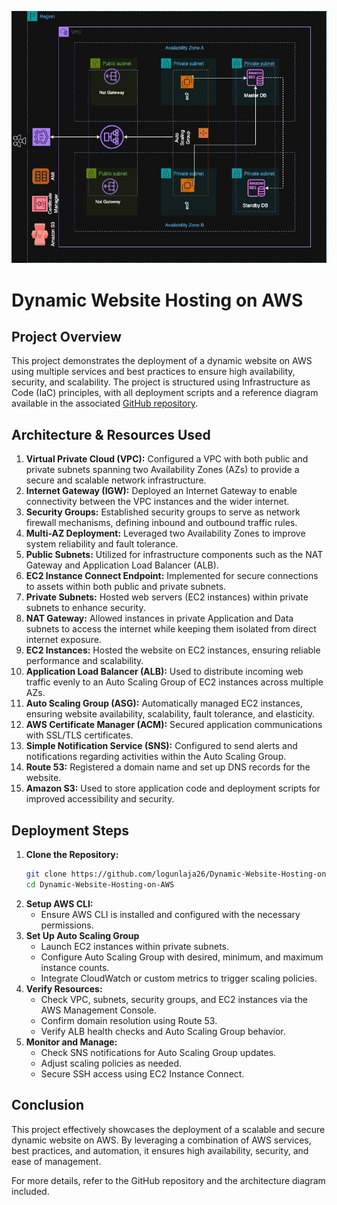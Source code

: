 ![Alt text](/Dynamic_web_app_on_AWS.jpg)

# Dynamic Website Hosting on AWS

## Project Overview
This project demonstrates the deployment of a dynamic website on AWS using multiple services and best practices to ensure high availability, security, and scalability. The project is structured using Infrastructure as Code (IaC) principles, with all deployment scripts and a reference diagram available in the associated [GitHub repository](<https://github.com/logunlaja26/Dynamic-Website-Hosting-on-AWS>).

## Architecture & Resources Used

1. **Virtual Private Cloud (VPC):** Configured a VPC with both public and private subnets spanning two Availability Zones (AZs) to provide a secure and scalable network infrastructure.
2. **Internet Gateway (IGW):** Deployed an Internet Gateway to enable connectivity between the VPC instances and the wider internet.
3. **Security Groups:** Established security groups to serve as network firewall mechanisms, defining inbound and outbound traffic rules.
4. **Multi-AZ Deployment:** Leveraged two Availability Zones to improve system reliability and fault tolerance.
5. **Public Subnets:** Utilized for infrastructure components such as the NAT Gateway and Application Load Balancer (ALB).
6. **EC2 Instance Connect Endpoint:** Implemented for secure connections to assets within both public and private subnets.
7. **Private Subnets:** Hosted web servers (EC2 instances) within private subnets to enhance security.
8. **NAT Gateway:** Allowed instances in private Application and Data subnets to access the internet while keeping them isolated from direct internet exposure.
9. **EC2 Instances:** Hosted the website on EC2 instances, ensuring reliable performance and scalability.
10. **Application Load Balancer (ALB):** Used to distribute incoming web traffic evenly to an Auto Scaling Group of EC2 instances across multiple AZs.
11. **Auto Scaling Group (ASG):** Automatically managed EC2 instances, ensuring website availability, scalability, fault tolerance, and elasticity.
12. **AWS Certificate Manager (ACM):** Secured application communications with SSL/TLS certificates.
13. **Simple Notification Service (SNS):** Configured to send alerts and notifications regarding activities within the Auto Scaling Group.
14. **Route 53:** Registered a domain name and set up DNS records for the website.
15. **Amazon S3:** Used to store application code and deployment scripts for improved accessibility and security.

## Deployment Steps
1. **Clone the Repository:**
   ```sh
   git clone https://github.com/logunlaja26/Dynamic-Website-Hosting-on-AWS
   cd Dynamic-Website-Hosting-on-AWS
   ```
2. **Setup AWS CLI:**
   - Ensure AWS CLI is installed and configured with the necessary permissions.
3. **Set Up Auto Scaling Group**  
   - Launch EC2 instances within private subnets.
   - Configure Auto Scaling Group with desired, minimum, and maximum instance counts.  
   - Integrate CloudWatch or custom metrics to trigger scaling policies.
4. **Verify Resources:**
   - Check VPC, subnets, security groups, and EC2 instances via the AWS Management Console.
   - Confirm domain resolution using Route 53.
   - Verify ALB health checks and Auto Scaling Group behavior.
5. **Monitor and Manage:**
   - Check SNS notifications for Auto Scaling Group updates.
   - Adjust scaling policies as needed.
   - Secure SSH access using EC2 Instance Connect.

## Conclusion
This project effectively showcases the deployment of a scalable and secure dynamic website on AWS. By leveraging a combination of AWS services, best practices, and automation, it ensures high availability, security, and ease of management.

For more details, refer to the GitHub repository and the architecture diagram included.

